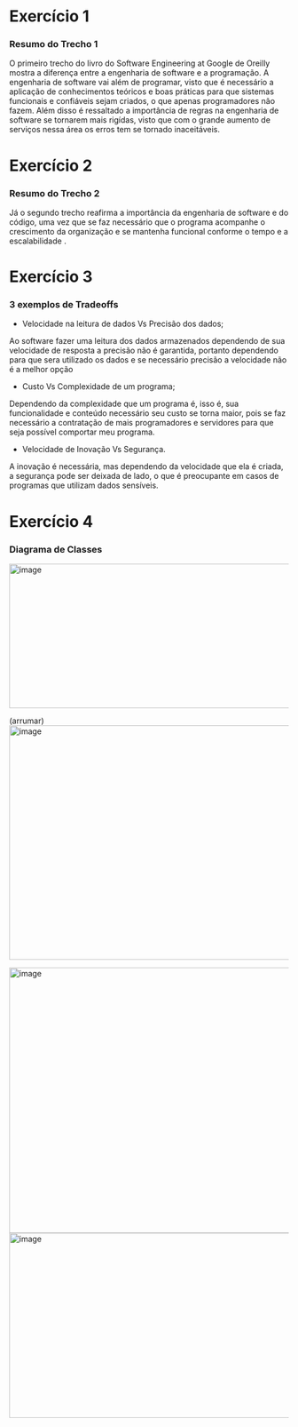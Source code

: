 <h1>Exercício 1</h1>
<h3>Resumo do Trecho 1</h3>
<p>
  O primeiro trecho do livro do Software Engineering at Google de Oreilly mostra a diferença entre a engenharia de software e a programação. A engenharia de software vai além de programar, visto que é necessário a aplicação de conhecimentos teóricos e boas práticas para que sistemas funcionais e confiáveis sejam criados, o que apenas programadores não fazem. Além disso é ressaltado a importância de regras na engenharia de software se tornarem mais rigídas, visto que com o grande aumento de serviços nessa área os erros tem se tornado inaceitáveis.
</p>

<h1>Exercício 2</h1>
<h3>Resumo do Trecho 2</h3>
<p>
     Já o segundo trecho reafirma a importância da engenharia de software e do código, uma vez que se faz necessário que o programa acompanhe o crescimento da organização e se mantenha funcional conforme o tempo e a escalabilidade .
</p>

<h1>Exercício 3</h1>
<h3>3 exemplos de Tradeoffs</h3>
<p>

  - Velocidade na leitura de dados Vs Precisão dos dados;
  
Ao software fazer uma leitura dos dados armazenados dependendo de sua velocidade de resposta a precisão não é garantida, portanto dependendo para que sera utilizado os dados e se necessário precisão a velocidade não é a melhor opção
  
- Custo Vs Complexidade de um programa;

Dependendo da complexidade que um programa é, isso é, sua funcionalidade e conteúdo necessário seu custo se torna maior, pois se faz necessário a contratação de mais programadores e servidores para que seja possível comportar meu programa.

- Velocidade de Inovação Vs Segurança.

 A inovação é necessária, mas dependendo da velocidade que ela é criada, a segurança pode ser deixada de lado, o que é preocupante em casos de programas que utilizam dados sensíveis. 
 </p>

<h1>Exercício 4</h1>
<h3>Diagrama de Classes</h3>
<p>
  <img width="1010" height="260" alt="image" src="https://github.com/user-attachments/assets/c51791eb-db18-4f17-aae3-030f2e386368" />
</p>

(arrumar)
<img width="1586" height="422" alt="image" src="https://github.com/user-attachments/assets/6d52693f-8e3c-4fa6-b033-cf4c85f4cc46" />

<img width="1562" height="478" alt="image" src="https://github.com/user-attachments/assets/898d0258-3b5f-46ec-bad4-32b57aba7791" />

<img width="1607" height="333" alt="image" src="https://github.com/user-attachments/assets/92547877-1ce3-43bb-82bf-8a1221433b36" />


